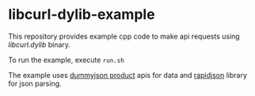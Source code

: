 # libcurl-dylib-example

This repository provides example cpp code to make api requests using _libcurl.dylib_ binary.

To run the example, execute `run.sh`

The example uses [dummyjson product] apis for data and [rapidjson] library for json parsing. 

[dummyjson product]: <https://dummyjson.com/docs/products>
[rapidjson]: <https://github.com/Tencent/rapidjson>